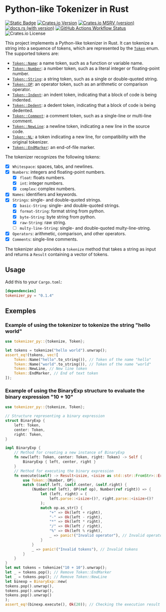 # Python-like Tokenizer in Rust

[![Static Badge](
https://img.shields.io/badge/-salam99823%2Ftokenizer-blue?logo=github&label=github)](
https://github.com/salam99823/tokenizer)
[![Crates.io Version](https://img.shields.io/crates/v/tokenizer_py)](https://crates.io/crates/tokenizer_py)
[![Crates.io MSRV (version)](
https://img.shields.io/crates/msrv/tokenizer_py?logo=rust)](
https://rust-lang.github.io/rfcs/2495-min-rust-version.html)
[![docs.rs (with version)](
https://img.shields.io/docsrs/tokenizer_py/latest?logo=docs.rs)](
https://docs.rs/tokenizer_py)
[![GitHub Actions Workflow Status](
https://img.shields.io/github/actions/workflow/status/salam99823/tokenizer/rust.yml)](
https://github.com/salam99823/tokenizer/actions/workflows/rust.yml)
![Crates.io License](https://img.shields.io/crates/l/tokenizer_py)

This project implements a Python-like tokenizer in Rust.
It can tokenize a string into a sequence of tokens, which are
represented by the [`Token`] enum. The supported tokens are:

- [`Token::Name`]: a name token, such as a function or variable name.
- [`Token::Number`]: a number token, such as a literal integer or floating-point number.
- [`Token::String`]: a string token, such as a single or double-quoted string.
- [`Token::OP`]: an operator token, such as an arithmetic or comparison operator.
- [`Token::Indent`]: an indent token, indicating that a block of code is being indented.
- [`Token::Dedent`]: a dedent token, indicating that a block of code is being dedented.
- [`Token::Comment`]: a comment token, such as a single-line or multi-line comment.
- [`Token::NewLine`]: a newline token, indicating a new line in the source code.
- [`Token::NL`]: a token indicating a new line, for compatibility with the original tokenizer.
- [`Token::EndMarker`]: an end-of-file marker.

The tokenizer recognizes the following tokens:

- [x] `Whitespace`: spaces, tabs, and newlines.
- [x] `Numbers`: integers and floating-point numbers.
    - [x] `float`: floats numbers.
    - [x] `int`: integer numbers.
    - [x] `complex`: complex numbers.
- [x] `Names`: identifiers and keywords.
- [x] `Strings`: single- and double-quoted strings.
    - [x] `basic-String`: single- and double-quoted strings.
    - [x] `format-String`: format string from python.
    - [x] `byte-String`: byte string from python.
    - [x] `raw-String`: raw string.
    - [ ] `multy-line-String`: single- and double-quoted multy-line-string.
- [x] `Operators`: arithmetic, comparison, and other operators.
- [x] `Comments`: single-line comments.

The tokenizer also provides a `tokenize`
method that takes a string as input and returns a `Result` containing a vector
of tokens.

## Usage

Add this to your `Cargo.toml`:

```toml
[dependencies]
tokenizer_py = "0.1.4"
```

## Exemples

### Example of using the tokenizer to tokenize the string "hello world"

```rust
use tokenizer_py::{tokenize, Token};

let tokens = tokenize("hello world").unwrap();
assert_eq!(tokens, vec![
    Token::Name("hello".to_string()), // Token of the name "hello"
    Token::Name("world".to_string()), // Token of the name "world"
    Token::NewLine, // New line token
    Token::EndMarker, // End of text token
]);
```

### Example of using the BinaryExp structure to evaluate the binary expression "10 + 10"

```rust
use tokenizer_py::{tokenize, Token};

// Structure representing a binary expression 
struct BinaryExp {
    left: Token,
    center: Token,
    right: Token,
}

impl BinaryExp {
    // Method for creating a new instance of BinaryExp
    fn new(left: Token, center: Token, right: Token) -> Self {
        BinaryExp { left, center, right }
    }
    // Method for executing the binary expression
    fn execute(&self) -> Result<isize, <isize as std::str::FromStr>::Err> {
        use Token::{Number, OP};
        match (&self.left, &self.center, &self.right) {
            (Number(ref left), OP(ref op), Number(ref right)) => {
                let (left, right) = (
                    left.parse::<isize>()?, right.parse::<isize>()?
                );
                match op.as_str() {
                    "+" => Ok(left + right),
                    "-" => Ok(left - right),
                    "*" => Ok(left * right),
                    "/" => Ok(left / right),
                    "%" => Ok(left % right),
                    _ => panic!("Invalid operator"), // Invalid operator
                }
            }
            _ => panic!("Invalid tokens"), // Invalid tokens
        }
    }
}
let mut tokens = tokenize("10 + 10").unwrap();
let _ = tokens.pop(); // Remove Token::EndMarker
let _ = tokens.pop(); // Remove Token::NewLine
let binexp = BinaryExp::new(
tokens.pop().unwrap(),
tokens.pop().unwrap(),
tokens.pop().unwrap()
);
assert_eq!(binexp.execute(), Ok(20)); // Checking the execution result
```

[`Token::Name`]: https://docs.rs/tokenizer_py/latest/tokenizer_py/enum.Token.html#variant.Name

[`Token::Number`]: https://docs.rs/tokenizer_py/latest/tokenizer_py/enum.Token.html#variant.Number

[`Token::String`]: https://docs.rs/tokenizer_py/latest/tokenizer_py/enum.Token.html#variant.String

[`Token::OP`]: https://docs.rs/tokenizer_py/latest/tokenizer_py/enum.Token.html#variant.OP

[`Token::Indent`]: https://docs.rs/tokenizer_py/latest/tokenizer_py/enum.Token.html#variant.Indent

[`Token::Dedent`]: https://docs.rs/tokenizer_py/latest/tokenizer_py/enum.Token.html#variant.Dedent

[`Token::Comment`]: https://docs.rs/tokenizer_py/latest/tokenizer_py/enum.Token.html#variant.Comment

[`Token::NewLine`]: https://docs.rs/tokenizer_py/latest/tokenizer_py/enum.Token.html#variant.NewLine

[`Token::NL`]: https://docs.rs/tokenizer_py/latest/tokenizer_py/enum.Token.html#variant.NL

[`Token::EndMarker`]: https://docs.rs/tokenizer_py/latest/tokenizer_py/enum.Token.html#variant.EndMarker

[`Token`]: https://docs.rs/tokenizer_py/latest/tokenizer_py/enum.Token.html#

